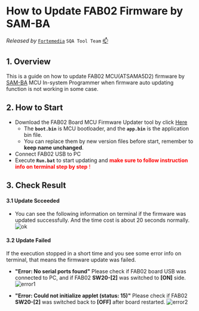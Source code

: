 # How to Update FAB02 Firmware by SAM-BA

*Released by* [`Fortemedia`](https://www.fortemedia.com/ "Listen and sound better. Anywhere!") `SQA Tool Team` <a href="mailto:qiangp@fortemedia.com" title="Email the developer">📫</a>

## 1. Overview

This is a guide on how to update FAB02 MCU(ATSAMA5D2) firmware by [SAM-BA](https://www.microchip.com/en-us/development-tool/SAM-BA-In-system-Programmer) MCU In-system Programmer when firmware auto updating function is not working in some case.

## 2. How to Start

*   Download the FAB02 Board MCU Firmware Updater tool by click [Here](https://link.jscdn.cn/sharepoint/aHR0cHM6Ly9mb3J0ZW1lZGlhaW5jLnNoYXJlcG9pbnQuY29tL3NpdGVzL2lNNjAxQ29yZVRlYW0vU2hhcmVkIERvY3VtZW50cy9Eb2N1bWVudCBNYXAvU1FBXzUwNV9Eb2N1bWVudC9GQUIwMiBGaXJtd2FyZSBSZWxlYXNlL3VwZGF0ZXIvZmFiMDJfZndfdXBkYXRlci43eg.7z)
    *   The **`boot.bin`** is MCU bootloader, and the **`app.bin`** is the application bin file.
    *   You can replace them by new version files before start, remember to **keep name unchanged**.
*   Connect FAB02 USB to PC
*   Execute **`Run.bat`** to start updating and <font color="Red"> **make sure to follow instruction info on terminal step by step** !</font>

## 3. Check Result

#### 3.1 Update Scceeded

*   You can see the following information on terminal if the firmware was updated successfully. And the time cost is about 20 seconds normally.
    ![ok](https://note.youdao.com/yws/api/personal/file/WEB832574e09d39c58d4afbde84a6b3ce0a?method=download\&shareKey=bf5d012cda16af39b068ba532c47d5a4)

#### 3.2 Update Failed

If the execution stopped in a short time and you see some error info on terminal, that means the firmware update was failed.

*   **"Error: No serial ports found"**
    Please check if FAB02 board USB was connected to PC, and if FAB02 **SW20-\[2]** was switched to **\[ON]** side.
    ![error1](https://note.youdao.com/yws/api/personal/file/WEB1028e28863715cc4a4170119a0674070?method=download\&shareKey=0df3cf4c1ab4c1135d1b1550805dc961)

*   **"Error: Could not initialize applet (status: 15)"**
    Please check if FAB02 **SW20-\[2]** was switched back to **\[OFF]** after board restarted.
    ![error2](https://note.youdao.com/yws/api/personal/file/WEBeff0f91a8ba3d4af4ce6784abe83aca2?method=download\&shareKey=8a826cfb3452534789b1f982c859212f)

